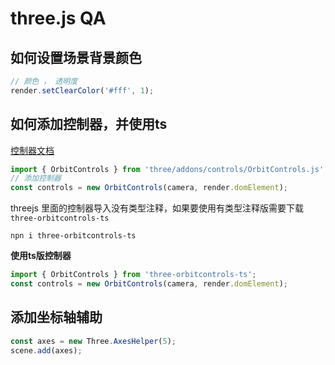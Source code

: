 # three.js QA



## 如何设置场景背景颜色

```js
// 颜色 ， 透明度
render.setClearColor('#fff', 1);
```

## 如何添加控制器，并使用ts

[控制器文档](https://threejs.org/docs/index.html?q=OrbitControls#examples/zh/controls/OrbitControls)
```js
import { OrbitControls } from 'three/addons/controls/OrbitControls.js';
// 添加控制器
const controls = new OrbitControls(camera, render.domElement);
```
threejs 里面的控制器导入没有类型注释，如果要使用有类型注释版需要下载`three-orbitcontrols-ts`
```
npn i three-orbitcontrols-ts
```

**使用ts版控制器**
```js
import { OrbitControls } from 'three-orbitcontrols-ts';
const controls = new OrbitControls(camera, render.domElement);
```

## 添加坐标轴辅助

```js
const axes = new Three.AxesHelper(5);
scene.add(axes);
```